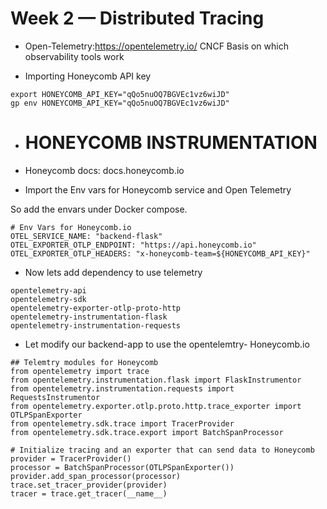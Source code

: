 # Week 2 — Distributed Tracing

- Open-Telemetry:https://opentelemetry.io/
CNCF Basis on which observability tools work

- Importing Honeycomb API key
```
export HONEYCOMB_API_KEY="qQo5nuOQ7BGVEc1vz6wiJD"
gp env HONEYCOMB_API_KEY="qQo5nuOQ7BGVEc1vz6wiJD"
```

- # HONEYCOMB INSTRUMENTATION
- Honeycomb docs: docs.honeycomb.io

- Import the Env vars for Honeycomb service and Open Telemetry

So add the envars under Docker compose.
```
# Env Vars for Honeycomb.io
OTEL_SERVICE_NAME: "backend-flask"
OTEL_EXPORTER_OTLP_ENDPOINT: "https://api.honeycomb.io"
OTEL_EXPORTER_OTLP_HEADERS: "x-honeycomb-team=${HONEYCOMB_API_KEY}"
```

- Now lets add dependency to use telemetry
```
opentelemetry-api 
opentelemetry-sdk 
opentelemetry-exporter-otlp-proto-http 
opentelemetry-instrumentation-flask 
opentelemetry-instrumentation-requests
```

- Let modify our backend-app to use the opentelemtry- Honeycomb.io
```
## Telemtry modules for Honeycomb
from opentelemetry import trace
from opentelemetry.instrumentation.flask import FlaskInstrumentor
from opentelemetry.instrumentation.requests import RequestsInstrumentor
from opentelemetry.exporter.otlp.proto.http.trace_exporter import OTLPSpanExporter
from opentelemetry.sdk.trace import TracerProvider
from opentelemetry.sdk.trace.export import BatchSpanProcessor
```

```
# Initialize tracing and an exporter that can send data to Honeycomb
provider = TracerProvider()
processor = BatchSpanProcessor(OTLPSpanExporter())
provider.add_span_processor(processor)
trace.set_tracer_provider(provider)
tracer = trace.get_tracer(__name__)
```

